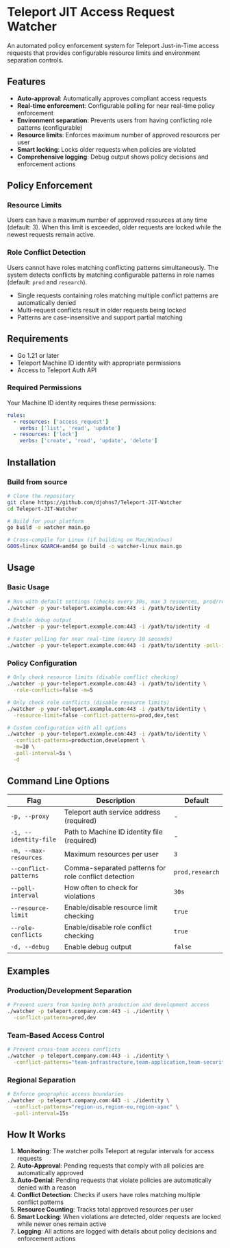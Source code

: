# Teleport JIT Access Request Watcher

An automated policy enforcement system for Teleport Just-in-Time access requests that provides configurable resource limits and environment separation controls.

## Features

- **Auto-approval**: Automatically approves compliant access requests
- **Real-time enforcement**: Configurable polling for near real-time policy enforcement
- **Environment separation**: Prevents users from having conflicting role patterns (configurable)
- **Resource limits**: Enforces maximum number of approved resources per user
- **Smart locking**: Locks older requests when policies are violated
- **Comprehensive logging**: Debug output shows policy decisions and enforcement actions

## Policy Enforcement

### Resource Limits
Users can have a maximum number of approved resources at any time (default: 3). When this limit is exceeded, older requests are locked while the newest requests remain active.

### Role Conflict Detection
Users cannot have roles matching conflicting patterns simultaneously. The system detects conflicts by matching configurable patterns in role names (default: `prod` and `research`).

- Single requests containing roles matching multiple conflict patterns are automatically denied
- Multi-request conflicts result in older requests being locked
- Patterns are case-insensitive and support partial matching

## Requirements

- Go 1.21 or later
- Teleport Machine ID identity with appropriate permissions
- Access to Teleport Auth API

### Required Permissions

Your Machine ID identity requires these permissions:

```yaml
rules:
  - resources: ['access_request']
    verbs: ['list', 'read', 'update']
  - resources: ['lock']
    verbs: ['create', 'read', 'update', 'delete']
```

## Installation

### Build from source

```bash
# Clone the repository
git clone https://github.com/djohns7/Teleport-JIT-Watcher
cd Teleport-JIT-Watcher

# Build for your platform
go build -o watcher main.go

# Cross-compile for Linux (if building on Mac/Windows)
GOOS=linux GOARCH=amd64 go build -o watcher-linux main.go
```

## Usage

### Basic Usage

```bash
# Run with default settings (checks every 30s, max 3 resources, prod/research patterns)
./watcher -p your-teleport.example.com:443 -i /path/to/identity

# Enable debug output
./watcher -p your-teleport.example.com:443 -i /path/to/identity -d

# Faster polling for near real-time (every 10 seconds)
./watcher -p your-teleport.example.com:443 -i /path/to/identity -poll-interval=10s
```

### Policy Configuration

```bash
# Only check resource limits (disable conflict checking)
./watcher -p your-teleport.example.com:443 -i /path/to/identity \
  -role-conflicts=false -m=5

# Only check role conflicts (disable resource limits)
./watcher -p your-teleport.example.com:443 -i /path/to/identity \
  -resource-limit=false -conflict-patterns=prod,dev,test

# Custom configuration with all options
./watcher -p your-teleport.example.com:443 -i /path/to/identity \
  -conflict-patterns=production,development \
  -m=10 \
  -poll-interval=5s \
  -d
```

## Command Line Options

| Flag | Description | Default |
|------|-------------|---------|
| `-p, --proxy` | Teleport auth service address (required) | - |
| `-i, --identity-file` | Path to Machine ID identity file (required) | - |
| `-m, --max-resources` | Maximum resources per user | `3` |
| `--conflict-patterns` | Comma-separated patterns for role conflict detection | `prod,research` |
| `--poll-interval` | How often to check for violations | `30s` |
| `--resource-limit` | Enable/disable resource limit checking | `true` |
| `--role-conflicts` | Enable/disable role conflict checking | `true` |
| `-d, --debug` | Enable debug output | `false` |

## Examples

### Production/Development Separation
```bash
# Prevent users from having both production and development access
./watcher -p teleport.company.com:443 -i ./identity \
  -conflict-patterns=prod,dev
```

### Team-Based Access Control
```bash
# Prevent cross-team access conflicts
./watcher -p teleport.company.com:443 -i ./identity \
  -conflict-patterns="team-infrastructure,team-application,team-security"
```

### Regional Separation
```bash
# Enforce geographic access boundaries
./watcher -p teleport.company.com:443 -i ./identity \
  -conflict-patterns="region-us,region-eu,region-apac" \
  -poll-interval=15s
```

## How It Works

1. **Monitoring**: The watcher polls Teleport at regular intervals for access requests
2. **Auto-Approval**: Pending requests that comply with all policies are automatically approved
3. **Auto-Denial**: Pending requests that violate policies are automatically denied with a reason
4. **Conflict Detection**: Checks if users have roles matching multiple conflict patterns
5. **Resource Counting**: Tracks total approved resources per user
6. **Smart Locking**: When violations are detected, older requests are locked while newer ones remain active
7. **Logging**: All actions are logged with details about policy decisions and enforcement actions
